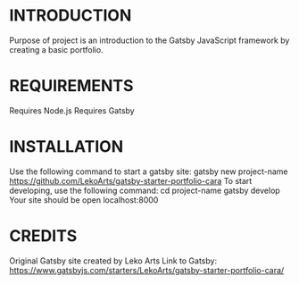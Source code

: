 # INTRODUCTION
Purpose of project is an introduction to the Gatsby JavaScript framework 
by creating a basic portfolio.

# REQUIREMENTS
Requires Node.js
Requires Gatsby 

# INSTALLATION
Use the following command to start a gatsby site:
gatsby new project-name https://github.com/LekoArts/gatsby-starter-portfolio-cara
To start developing, use the following command:
cd project-name
gatsby develop
Your site should be open localhost:8000

# CREDITS
Original Gatsby site created by Leko Arts
Link to Gatsby: https://www.gatsbyjs.com/starters/LekoArts/gatsby-starter-portfolio-cara/